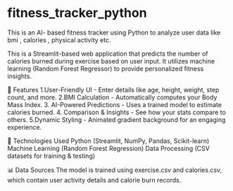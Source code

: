 # fitness_tracker_python
 This is  an AI- based fitness tracker using Python to analyze user data like bmi , calories , physical activity etc. 


This is a Streamlit-based web application that predicts the number of calories burned during exercise based on user input. It utilizes machine learning (Random Forest Regressor) to provide personalized fitness insights.

🚀 Features
1.User-Friendly UI - Enter details like age, height, weight, step count, and more.
2.BMI Calculation - Automatically computes your Body Mass Index.
3. AI-Powered Predictions - Uses a trained model to estimate calories burned.
4. Comparison & Insights - See how your stats compare to others.
5.Dynamic Styling - Animated gradient background for an engaging experience.

🔧 Technologies Used
Python (Streamlit, NumPy, Pandas, Scikit-learn)
Machine Learning (Random Forest Regression)
Data Processing (CSV datasets for training & testing)

📊 Data Sources
The model is trained using exercise.csv and calories.csv, which contain user activity details and calorie burn records.
